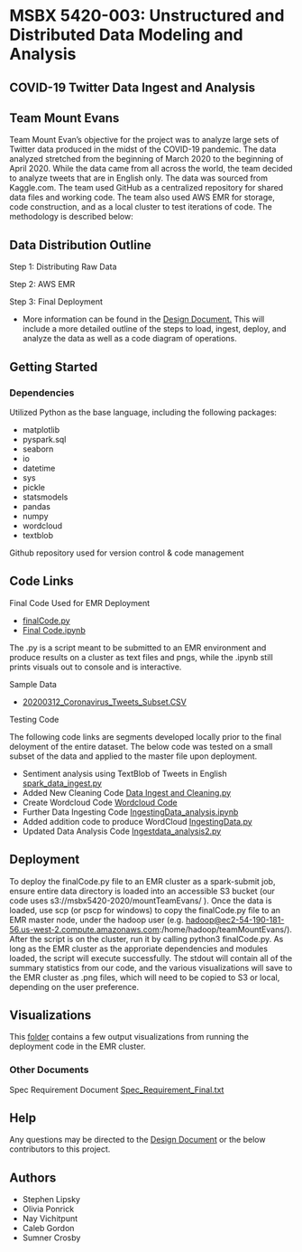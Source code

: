 # MSBX 5420-003: Unstructured and Distributed Data Modeling and Analysis
## COVID-19 Twitter Data Ingest and Analysis
## Team Mount Evans

Team Mount Evan’s objective for the project was to analyze large sets of Twitter data produced in the midst of the COVID-19 pandemic. The data analyzed stretched from the beginning of March 2020 to the beginning of April 2020. While the data came from all across the world, the team decided to analyze tweets that are in English only. The data was sourced from Kaggle.com. The team used GitHub as a centralized repository for shared data files and working code. The team also used AWS EMR for storage, code construction, and as a local cluster to test iterations of code. The methodology is described below:

## Data Distribution Outline

Step 1: Distributing Raw Data

Step 2: AWS EMR

Step 3: Final Deployment

* More information can be found in the [Design Document.](https://github.com/MSBX5420/team_mount_evans/blob/master/DesignDocument.md) This will include a more detailed outline of the steps to load, ingest, deploy, and analyze the data as well as a code diagram of operations.

## Getting Started

### Dependencies

Utilized Python as the base language, including the following packages:
* matplotlib 
* pyspark.sql
* seaborn
* io 
* datetime
* sys
* pickle 
* statsmodels
* pandas
* numpy
* wordcloud
* textblob

Github repository used for version control & code management

## Code Links

Final Code Used for EMR Deployment
* [finalCode.py](https://github.com/MSBX5420/team_mount_evans/blob/master/code_prod/finalCode.py)
* [Final Code.ipynb](https://github.com/MSBX5420/team_mount_evans/blob/master/code_prod/Final%20Code.ipynb)

The .py is a script meant to be submitted to an EMR environment and produce results on a cluster as text files and pngs, while the .ipynb still prints visuals out to console and is interactive.

Sample Data
* [20200312_Coronavirus_Tweets_Subset.CSV](https://github.com/MSBX5420/team_mount_evans/blob/master/20200312_Coronavirus_Tweets_Subset.CSV)

Testing Code

The following code links are segments developed locally prior to the final deloyment of the entire dataset. The below code  was tested on a small subset of the data and applied to the master file upon deployment.

* Sentiment analysis using TextBlob of Tweets in English [spark_data_ingest.py](https://github.com/MSBX5420/team_mount_evans/blob/master/code_test/spark_data_ingest.py)
* Added New Cleaning Code [Data Ingest and Cleaning.py](https://github.com/MSBX5420/team_mount_evans/blob/master/code_test/Data%20Ingest%20and%20Cleaning.py)
* Create Wordcloud Code [Wordcloud Code](https://github.com/MSBX5420/team_mount_evans/blob/master/code_test/Wordcloud%20Code)
* Further Data Ingesting Code [IngestingData_analysis.ipynb](https://github.com/MSBX5420/team_mount_evans/blob/master/code_test/IngestingData_analysis.ipynb)
* Added addition code to produce WordCloud [IngestingData.py](https://github.com/MSBX5420/team_mount_evans/blob/master/code_test/IngestingData.py)
* Updated Data Analysis Code [Ingestdata_analysis2.py](https://github.com/MSBX5420/team_mount_evans/blob/master/code_test/Ingestdata_analysis2.py)

## Deployment

To deploy the finalCode.py file to an EMR cluster as a spark-submit job, ensure entire data directory is loaded into an accessible S3 bucket (our code uses s3://msbx5420-2020/mountTeamEvans/ ). Once the data is loaded, use scp (or pscp for windows) to copy the finalCode.py file to an EMR master node, under the hadoop user (e.g. hadoop@ec2-54-190-181-56.us-west-2.compute.amazonaws.com:/home/hadoop/teamMountEvans/). After the script is on the cluster, run it by calling python3 finalCode.py. As long as the EMR cluster as the approriate dependencies and modules loaded, the script will execute successfully. The stdout will contain all of the summary statistics from our code, and the various visualizations will save to the EMR cluster as .png files, which will need to be copied to S3 or local, depending on the user preference.

## Visualizations

This [folder](https://github.com/MSBX5420/team_mount_evans/tree/master/figures) contains a few output visualizations from running the deployment code in the EMR cluster. 

### Other Documents

Spec Requirement Document [Spec_Requirement_Final.txt](https://github.com/MSBX5420/team_mount_evans/blob/master/Spec_Requirement_Final.txt)

## Help

Any questions may be directed to the [Design Document](https://github.com/MSBX5420/team_mount_evans/blob/master/DesignDocument.md) or the below contributors to this project.

## Authors

* Stephen Lipsky
* Olivia Ponrick
* Nay Vichitpunt
* Caleb Gordon
* Sumner Crosby


